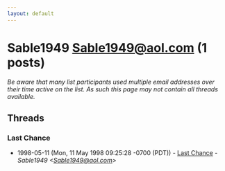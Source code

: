 ```yaml
---
layout: default
---
```


# Sable1949 <Sable1949@aol.com> (1 posts)

_Be aware that many list participants used multiple email addresses over their time active on the list. As such this page may not contain all threads available._

## Threads

### Last Chance
+ 1998-05-11 (Mon, 11 May 1998 09:25:28 -0700 (PDT)) - [Last Chance](/archive/1998/05/7e523d498b5fdc7f21ebdbcdbed52b4b6b641717b4c5e96d9333d7e2bb211497) - _Sable1949 \<Sable1949@aol.com\>_

